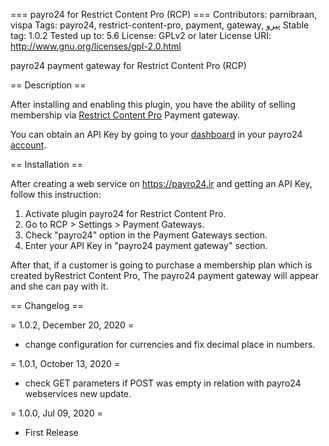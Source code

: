 === payro24 for Restrict Content Pro (RCP) ===
Contributors: parnibraan, vispa
Tags: payro24, restrict-content-pro, payment, gateway, پیرو
Stable tag: 1.0.2
Tested up to: 5.6
License: GPLv2 or later
License URI: http://www.gnu.org/licenses/gpl-2.0.html

payro24 payment gateway for Restrict Content Pro (RCP)

== Description ==

After installing and enabling this plugin, you have the ability of selling membership via [Restrict Content Pro](https://restrictcontentpro.com) Payment gateway.

You can obtain an API Key by going to your [dashboard](https://payro24.ir/dashboard/web-services) in your payro24 [account](https://payro24.ir/user).

== Installation ==

After creating a web service on https://payro24.ir and getting an API Key, follow this instruction:

1. Activate plugin payro24 for Restrict Content Pro.
2. Go to RCP > Settings > Payment Gateways.
3. Check "payro24" option in the Payment Gateways section.
4. Enter your API Key in "payro24 payment gateway" section.

After that, if a customer is going to purchase a membership plan which is created byRestrict Content Pro, The payro24 payment gateway will appear and she can pay with it.

== Changelog ==

= 1.0.2, December 20, 2020 =
* change configuration for currencies and fix decimal place in numbers.

= 1.0.1, October 13, 2020 =
* check GET parameters if POST was empty in relation with payro24 webservices new update.

= 1.0.0, Jul 09, 2020 =
* First Release
